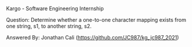 Kargo - Software Engineering Internship

Question: Determine whether a one-to-one character mapping exists from one string, s1, to another string,
s2.

Answered By: Jonathan Cali (https://github.com/JC987/kg_jc987_2021)
